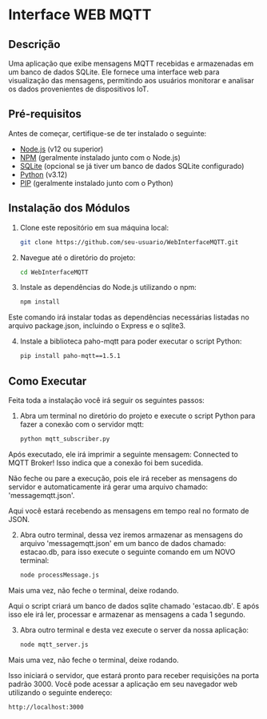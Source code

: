 # Interface WEB MQTT

## Descrição
Uma aplicação que exibe mensagens MQTT recebidas e armazenadas em um banco de dados SQLite. Ele fornece uma interface web para visualização das mensagens, permitindo aos usuários monitorar e analisar os dados provenientes de dispositivos IoT.

## Pré-requisitos
Antes de começar, certifique-se de ter instalado o seguinte:
- [Node.js](https://nodejs.org/) (v12 ou superior)
- [NPM](https://www.npmjs.com/) (geralmente instalado junto com o Node.js)
- [SQLite](https://www.sqlite.org/) (opcional se já tiver um banco de dados SQLite configurado)
- [Python](https://www.python.org/downloads/) (v3.12)
- [PIP](https://pip.pypa.io/en/stable/cli/pip_install/) (geralmente instalado junto com o Python)


## Instalação dos Módulos
1. Clone este repositório em sua máquina local:
   
   ```bash
   git clone https://github.com/seu-usuario/WebInterfaceMQTT.git

3. Navegue até o diretório do projeto:
   
   ```bash
   cd WebInterfaceMQTT

4. Instale as dependências do Node.js utilizando o npm:
   
   ```bash
   npm install
Este comando irá instalar todas as dependências necessárias listadas no arquivo package.json, incluindo o Express e o sqlite3.

4. Instale a biblioteca paho-mqtt para poder executar o script Python:

   ```bash
   pip install paho-mqtt==1.5.1

## Como Executar

Feita toda a instalação você irá seguir os seguintes passos:

1. Abra um terminal no diretório do projeto e execute o script Python para fazer a conexão com o servidor mqtt:

   ```bash
   python mqtt_subscriber.py
Após executado, ele irá imprimir a seguinte mensagem: Connected to MQTT Broker! Isso indica que a conexão foi bem sucedida. 

Não feche ou pare a execução, pois ele irá receber as mensagens do servidor e automaticamente irá gerar uma arquivo chamado: 'messagemqtt.json'.

Aqui você estará recebendo as mensagens em tempo real no formato de JSON.

2. Abra outro terminal, dessa vez iremos armazenar as mensagens do arquivo 'messagemqtt.json' em um banco de dados chamado: estacao.db, para isso execute o seguinte comando em um NOVO terminal:
 
   ```bash
   node processMessage.js    
Mais uma vez, não feche o terminal, deixe rodando.

Aqui o script criará um banco de dados sqlite chamado 'estacao.db'. E após isso ele irá ler, processar e armazenar as mensagens a cada 1 segundo.

3. Abra outro terminal e desta vez execute o server da nossa aplicação:
  
   ```bash
   node mqtt_server.js    
Mais uma vez, não feche o terminal, deixe rodando.

Isso iniciará o servidor, que estará pronto para receber requisições na porta padrão 3000. Você pode acessar a aplicação em seu navegador web utilizando o seguinte endereço:
  
  ```bash
  http://localhost:3000

